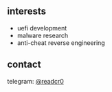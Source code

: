 ## interests

- uefi development  
- malware research  
- anti-cheat reverse engineering  

## contact

telegram: [@readcr0](https://t.me/readcr0)
